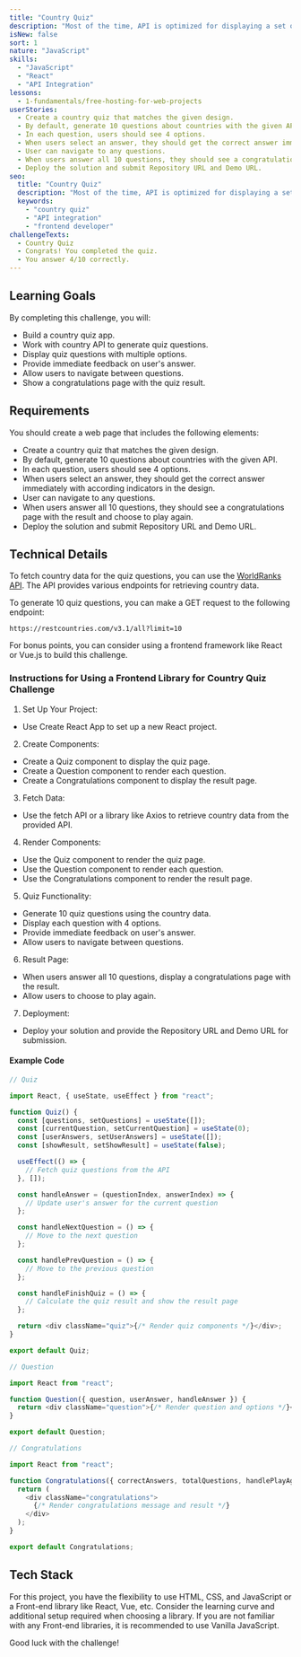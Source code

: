 ```yaml
---
title: "Country Quiz"
description: "Most of the time, API is optimized for displaying a set of data, but other times, we need to modify the data and use it for our purpose. In this challenge, you will work with country API and build a country quiz app."
isNew: false
sort: 1
nature: "JavaScript"
skills:
  - "JavaScript"
  - "React"
  - "API Integration"
lessons:
  - 1-fundamentals/free-hosting-for-web-projects
userStories:
  - Create a country quiz that matches the given design.
  - By default, generate 10 questions about countries with the given API.
  - In each question, users should see 4 options.
  - When users select an answer, they should get the correct answer immediately with according indicators in the design.
  - User can navigate to any questions.
  - When users answer all 10 questions, they should see a congratulations page with the result and choose to play again.
  - Deploy the solution and submit Repository URL and Demo URL.
seo:
  title: "Country Quiz"
  description: "Most of the time, API is optimized for displaying a set of data, but other times, we need to modify the data and use it for our purpose. In this challenge, you will work with country API and build a country quiz app."
  keywords:
    - "country quiz"
    - "API integration"
    - "frontend developer"
challengeTexts:
  - Country Quiz
  - Congrats! You completed the quiz.
  - You answer 4/10 correctly.
---
```


## Learning Goals

By completing this challenge, you will:

- Build a country quiz app.
- Work with country API to generate quiz questions.
- Display quiz questions with multiple options.
- Provide immediate feedback on user's answer.
- Allow users to navigate between questions.
- Show a congratulations page with the quiz result.

## Requirements

You should create a web page that includes the following elements:

- Create a country quiz that matches the given design.
- By default, generate 10 questions about countries with the given API.
- In each question, users should see 4 options.
- When users select an answer, they should get the correct answer immediately with according indicators in the design.
- User can navigate to any questions.
- When users answer all 10 questions, they should see a congratulations page with the result and choose to play again.
- Deploy the solution and submit Repository URL and Demo URL.

## Technical Details

To fetch country data for the quiz questions, you can use the [WorldRanks API](https://restcountries.com/). The API provides various endpoints for retrieving country data.

To generate 10 quiz questions, you can make a GET request to the following endpoint:

```
https://restcountries.com/v3.1/all?limit=10
```

For bonus points, you can consider using a frontend framework like React or Vue.js to build this challenge.

### Instructions for Using a Frontend Library for Country Quiz Challenge

1. Set Up Your Project:

- Use Create React App to set up a new React project.

2. Create Components:

- Create a Quiz component to display the quiz page.
- Create a Question component to render each question.
- Create a Congratulations component to display the result page.

3. Fetch Data:

- Use the fetch API or a library like Axios to retrieve country data from the provided API.

4. Render Components:

- Use the Quiz component to render the quiz page.
- Use the Question component to render each question.
- Use the Congratulations component to render the result page.

5. Quiz Functionality:

- Generate 10 quiz questions using the country data.
- Display each question with 4 options.
- Provide immediate feedback on user's answer.
- Allow users to navigate between questions.

6. Result Page:

- When users answer all 10 questions, display a congratulations page with the result.
- Allow users to choose to play again.

7. Deployment:

- Deploy your solution and provide the Repository URL and Demo URL for submission.

#### Example Code

```js
// Quiz

import React, { useState, useEffect } from "react";

function Quiz() {
  const [questions, setQuestions] = useState([]);
  const [currentQuestion, setCurrentQuestion] = useState(0);
  const [userAnswers, setUserAnswers] = useState([]);
  const [showResult, setShowResult] = useState(false);

  useEffect(() => {
    // Fetch quiz questions from the API
  }, []);

  const handleAnswer = (questionIndex, answerIndex) => {
    // Update user's answer for the current question
  };

  const handleNextQuestion = () => {
    // Move to the next question
  };

  const handlePrevQuestion = () => {
    // Move to the previous question
  };

  const handleFinishQuiz = () => {
    // Calculate the quiz result and show the result page
  };

  return <div className="quiz">{/* Render quiz components */}</div>;
}

export default Quiz;
```

```js
// Question

import React from "react";

function Question({ question, userAnswer, handleAnswer }) {
  return <div className="question">{/* Render question and options */}</div>;
}

export default Question;
```

```js
// Congratulations

import React from "react";

function Congratulations({ correctAnswers, totalQuestions, handlePlayAgain }) {
  return (
    <div className="congratulations">
      {/* Render congratulations message and result */}
    </div>
  );
}

export default Congratulations;
```

## Tech Stack

For this project, you have the flexibility to use HTML, CSS, and JavaScript or a Front-end library like React, Vue, etc. Consider the learning curve and additional setup required when choosing a library. If you are not familiar with any Front-end libraries, it is recommended to use Vanilla JavaScript.

Good luck with the challenge!
